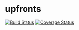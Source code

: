 # upfronts
[![Build Status](https://travis-ci.org/evbeda/suppliers_management.svg?branch=master)](https://travis-ci.org/evbeda/upfronts)
[![Coverage Status](https://coveralls.io/repos/github/evbeda/upfronts/badge.svg)](https://coveralls.io/github/evbeda/upfronts)
